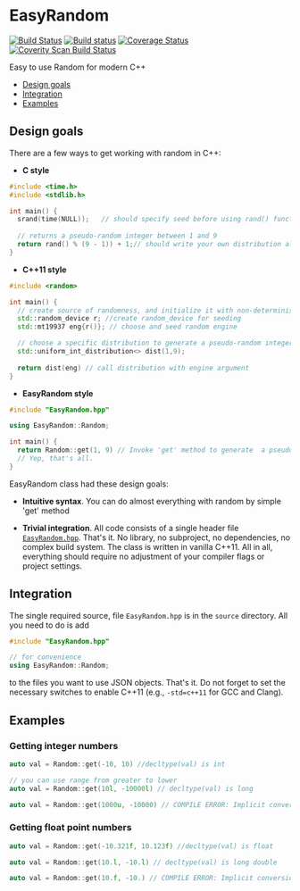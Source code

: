 # EasyRandom
[![Build Status](https://travis-ci.org/effolkronium/EasyRandom.svg?branch=develop)](https://travis-ci.org/effolkronium/EasyRandom)
[![Build status](https://ci.appveyor.com/api/projects/status/xv0aq60p91j1jnjr/branch/develop?svg=true)](https://ci.appveyor.com/project/effolkronium/easyrandom/branch/develop)
[![Coverage Status](https://coveralls.io/repos/github/effolkronium/EasyRandom/badge.svg?branch=develop)](https://coveralls.io/github/effolkronium/EasyRandom?branch=develop)
<a href="https://scan.coverity.com/projects/effolkronium-easyrandom">
  <img alt="Coverity Scan Build Status"
       src="https://scan.coverity.com/projects/12707/badge.svg"/>
</a>

Easy to use Random for modern C++
- [Design goals](#design-goals)
- [Integration](#integration)
- [Examples](#examples)

## Design goals

There are a few ways to get working with random in C++:
- **C style**

```cpp
#include <time.h>
#include <stdlib.h>

int main() {
  srand(time(NULL));   // should specify seed before using rand() function
  
  // returns a pseudo-random integer between 1 and 9
  return rand() % (9 - 1)) + 1;// should write your own distribution algorihtm
}
```
- **C++11 style**

```cpp
#include <random>

int main() {
  // create source of randomness, and initialize it with non-deterministic seed
  std::random_device r; //create random_device for seeding
  std::mt19937 eng{r()}; // choose and seed random engine

  // choose a specific distribution to generate a pseudo-random integer between 1 and 9
  std::uniform_int_distribution<> dist(1,9);
  
  return dist(eng) // call distribution with engine argument
}
```
- **EasyRandom style**

```cpp
#include "EasyRandom.hpp"

using EasyRandom::Random;

int main() {
  return Random::get(1, 9) // Invoke 'get' method to generate  a pseudo-random integer between 1 and 9
  // Yep, that's all.
}

```
EasyRandom class had these design goals:

- **Intuitive syntax**. You can do almost everything with random by simple 'get' method

- **Trivial integration**. All code consists of a single header file [`EasyRandom.hpp`](https://github.com/effolkronium/EasyRandom/blob/develop/source/EasyRandom.hpp). That's it. No library, no subproject, no dependencies, no complex build system. The class is written in vanilla C++11. All in all, everything should require no adjustment of your compiler flags or project settings.

## Integration
The single required source, file `EasyRandom.hpp` is in the `source` directory.
All you need to do is add

```cpp
#include "EasyRandom.hpp"

// for convenience
using EasyRandom::Random;
```

to the files you want to use JSON objects. That's it. Do not forget to set the necessary switches to enable C++11 (e.g., `-std=c++11` for GCC and Clang).
## Examples
### Getting integer numbers
```cpp
auto val = Random::get(-10, 10) //decltype(val) is int
```
```cpp
// you can use range from greater to lower
auto val = Random::get(10l, -10000l) // decltype(val) is long
```
```cpp
auto val = Random::get(1000u, -10000) // COMPILE ERROR: Implicit conversions are not allowed here.
```
### Getting float point numbers
```cpp
auto val = Random::get(-10.321f, 10.123f) //decltype(val) is float
```
```cpp
auto val = Random::get(10.l, -10.l) // decltype(val) is long double
```
```cpp
auto val = Random::get(10.f, -10.) // COMPILE ERROR: Implicit conversions are not allowed here.
```
